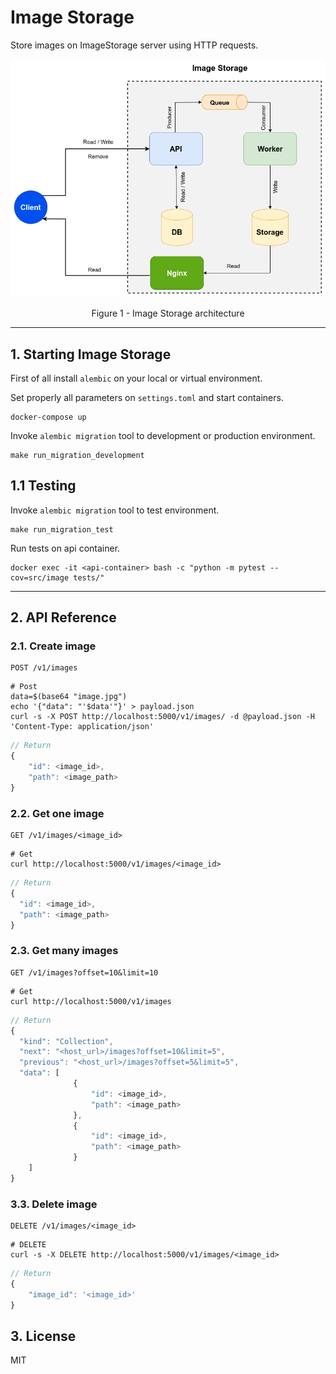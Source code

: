 # Image Storage 

Store images on ImageStorage server using HTTP requests.

![](readme/ImageStorage-arch.png)

<center> Figure 1 - Image Storage architecture </center>

---

## 1. Starting Image Storage

First of all install `alembic` on your local or virtual environment.

Set properly all parameters on `settings.toml` and start containers.

```shell
docker-compose up
```

Invoke `alembic migration` tool to development or production environment.

```shell
make run_migration_development
```

## 1.1 Testing

Invoke `alembic migration` tool to test environment.

```shell
make run_migration_test
```

Run tests on api container.

```shell
docker exec -it <api-container> bash -c "python -m pytest --cov=src/image tests/"
```
---

## 2. API Reference

### 2.1. Create image

```http
POST /v1/images
```

```shell
# Post
data=$(base64 "image.jpg")
echo '{"data": "'$data'"}' > payload.json
curl -s -X POST http://localhost:5000/v1/images/ -d @payload.json -H 'Content-Type: application/json'
```

```javascript
// Return
{ 
    "id": <image_id>,
    "path": <image_path>
}
```

### 2.2. Get one image

```http
GET /v1/images/<image_id>
```

```shell
# Get
curl http://localhost:5000/v1/images/<image_id>
```

```javascript
// Return
{ 
  "id": <image_id>,
  "path": <image_path>
}
```

### 2.3. Get many images

```http
GET /v1/images?offset=10&limit=10
```

```shell
# Get
curl http://localhost:5000/v1/images
```

```javascript
// Return
{ 
  "kind": "Collection",
  "next": "<host_url>/images?offset=10&limit=5",
  "previous": "<host_url>/images?offset=5&limit=5",
  "data": [
              {
                  "id": <image_id>,
                  "path": <image_path>
              },
              {
                  "id": <image_id>,
                  "path": <image_path>
              }
    ]
}
```

### 3.3. Delete image

```http
DELETE /v1/images/<image_id>
```

```shell
# DELETE
curl -s -X DELETE http://localhost:5000/v1/images/<image_id>
```

```javascript
// Return
{ 
    "image_id": '<image_id>'
}
```


## 3. License

MIT

